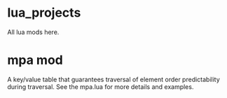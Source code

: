 # lua_projects
All lua mods here.

# mpa mod
A key/value table that guarantees traversal of element order predictability during traversal. See the mpa.lua for more details and examples.
